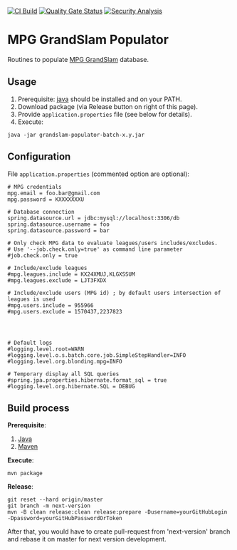 [![CI Build](https://github.com/axel3rd/mpg-grandslam-populator/workflows/CI%20Build/badge.svg)](https://github.com/axel3rd/mpg-grandslam-populator/actions?query=workflow%3A%22CI+Build%22) [![Quality Gate Status](https://sonarcloud.io/api/project_badges/measure?project=org.blonding.mpg%3Agrandslam-populator-batch&metric=alert_status)](https://sonarcloud.io/dashboard?id=org.blonding.mpg%3Agrandslam-populator-batch) [![Security Analysis](https://github.com/axel3rd/mpg-grandslam-populator/workflows/Security%20Analysis/badge.svg)](https://github.com/axel3rd/mpg-grandslam-populator/actions?query=workflow%3A%22Security+Analysis%22)

# MPG GrandSlam Populator

Routines to populate [MPG GrandSlam](https://github.com/mansuydejean/mpggrandslam) database.

## Usage

1. Prerequisite: [java](https://www.java.com/fr/download/) should be installed and on your PATH.
1. Download package (via Release button on right of this page).
1. Provide `application.properties` file (see below for details).
1. Execute:

```
java -jar grandslam-populator-batch-x.y.jar
```

## Configuration

File `application.properties` (commented option are optional):

```
# MPG credentials
mpg.email = foo.bar@gmail.com
mpg.password = KXXXXXXXU

# Database connection
spring.datasource.url = jdbc:mysql://localhost:3306/db
spring.datasource.username = foo
spring.datasource.password = bar

# Only check MPG data to evaluate leagues/users includes/excludes.
# Use '--job.check.only=true' as command line parameter
#job.check.only = true

# Include/exclude leagues
#mpg.leagues.include = KX24XMUJ,KLGXSSUM
#mpg.leagues.exclude = LJT3FXDX

# Include/exclude users (MPG id) ; by default users intersection of leagues is used
#mpg.users.include = 955966
#mpg.users.exclude = 1570437,2237823




# Default logs
#logging.level.root=WARN
#logging.level.o.s.batch.core.job.SimpleStepHandler=INFO
#logging.level.org.blonding.mpg=INFO

# Temporary display all SQL queries
#spring.jpa.properties.hibernate.format_sql = true
#logging.level.org.hibernate.SQL = DEBUG
```

## Build process

**Prerequisite**:

1. [Java](https://www.java.com/fr/download/)
1. [Maven](https://maven.apache.org/)

**Execute**:

```
mvn package
```

**Release**:

```
git reset --hard origin/master 
git branch -m next-version 
mvn -B clean release:clean release:prepare -Dusername=yourGitHubLogin -Dpassword=yourGitHubPasswordOrToken
```

After that, you would have to create pull-request from 'next-version' branch and rebase it on master for next version development.
